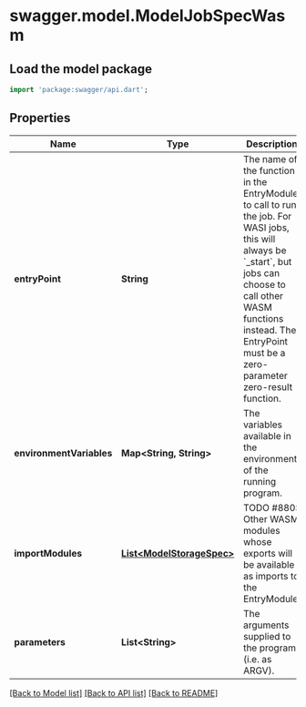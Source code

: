 # swagger.model.ModelJobSpecWasm

## Load the model package
```dart
import 'package:swagger/api.dart';
```

## Properties
Name | Type | Description | Notes
------------ | ------------- | ------------- | -------------
**entryPoint** | **String** | The name of the function in the EntryModule to call to run the job. For WASI jobs, this will always be &#x60;_start&#x60;, but jobs can choose to call other WASM functions instead. The EntryPoint must be a zero-parameter zero-result function. | [optional] [default to null]
**environmentVariables** | **Map&lt;String, String&gt;** | The variables available in the environment of the running program. | [optional] [default to {}]
**importModules** | [**List&lt;ModelStorageSpec&gt;**](ModelStorageSpec.md) | TODO #880: Other WASM modules whose exports will be available as imports to the EntryModule. | [optional] [default to []]
**parameters** | **List&lt;String&gt;** | The arguments supplied to the program (i.e. as ARGV). | [optional] [default to []]

[[Back to Model list]](../README.md#documentation-for-models) [[Back to API list]](../README.md#documentation-for-api-endpoints) [[Back to README]](../README.md)

